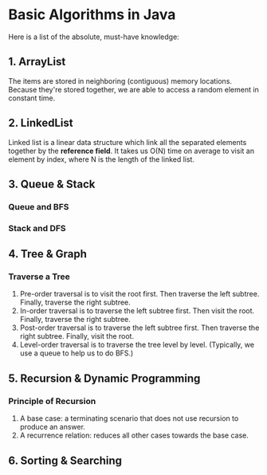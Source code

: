 # Basic Algorithms in Java

Here is a list of the absolute, must-have knowledge:


## 1. ArrayList
The items are stored in neighboring (contiguous) memory locations. 
Because they're stored together, we are able to access a random element in constant time. 


## 2. LinkedList
Linked list is a linear data structure which link all the separated elements together by the **reference field**.
It takes us O(N) time on average to visit an element by index, where N is the length of the linked list.


## 3. Queue & Stack

### Queue and BFS

### Stack and DFS


## 4. Tree & Graph

### Traverse a Tree
1.  Pre-order traversal is to visit the root first. Then traverse the left subtree. Finally, traverse the right subtree.
2.  In-order traversal is to traverse the left subtree first. Then visit the root. Finally, traverse the right subtree.
3.  Post-order traversal is to traverse the left subtree first. Then traverse the right subtree. Finally, visit the root.
4.  Level-order traversal is to traverse the tree level by level. (Typically, we use a queue to help us to do BFS.)


## 5. Recursion & Dynamic Programming

### Principle of Recursion
1.  A base case: a terminating scenario that does not use recursion to produce an answer.
2.  A recurrence relation: reduces all other cases towards the base case.


## 6. Sorting & Searching